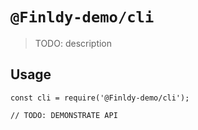 # `@Finldy-demo/cli`

> TODO: description

## Usage

```
const cli = require('@Finldy-demo/cli');

// TODO: DEMONSTRATE API
```
